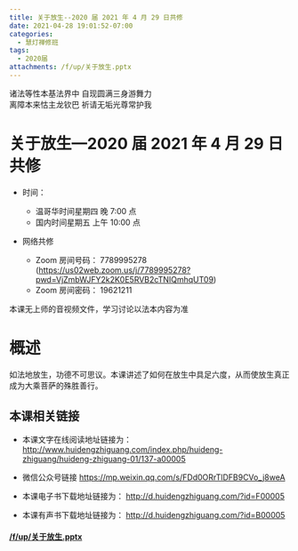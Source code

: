 ```yaml
---
title: 关于放生--2020 届 2021 年 4 月 29 日共修
date: 2021-04-28 19:01:52-07:00
categories:
  - 慧灯禅修班
tags:
  - 2020届
attachments: /f/up/关于放生.pptx
---
```

诸法等性本基法界中 自现圆满三身游舞力  
离障本来怙主龙钦巴 祈请无垢光尊常护我

# 关于放生—2020 届 2021 年 4 月 29 日共修

- 时间：

  - 温哥华时间星期四 晚 7:00 点
  - 国内时间星期五 上午 10:00 点

- 网络共修
  - Zoom 房间号码： 7789995278 (<https://us02web.zoom.us/j/7789995278?pwd=VjZmbWJFY2k2K0E5RVB2cTNIQmhqUT09>)
  - Zoom 房间密码： 19621211

本课无上师的音视频文件，学习讨论以法本内容为准

# 概述

如法地放生，功德不可思议。本课讲述了如何在放生中具足六度，从而使放生真正成为大乘菩萨的殊胜善行。

## 本课相关链接

- 本课文字在线阅读地址链接为：
  <http://www.huidengzhiguang.com/index.php/huideng-zhiguang/huideng-zhiguang-01/137-a00005>

- 微信公众号链接
  <https://mp.weixin.qq.com/s/FDd0ORrTlDFB9CVo_j8weA>  

- 本课电子书下载地址链接为：
  <http://d.huidengzhiguang.com/?id=F00005>

- 本课有声书下载地址链接为：
  <http://d.huidengzhiguang.com/?id=B00005>


#### [/f/up/关于放生.pptx](https://s3.ap-northeast-1.wasabisys.com/hdcx/hdv/f/up/关于放生.pptx)